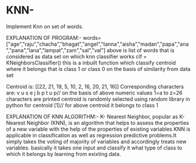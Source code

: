 # KNN-
Implement Knn on set of words.


EXPLANATION OF PROGRAM:-
words=["age","raju","chacha","bhagat","angel","tanna","aisha","madan","papa","ana","pana","lana","lampat","zam","sal","val"]
above is list of words that is considered as data set on which knn classifier works
clf = KNeighborsClassifier()
this is a inbuilt function which classify centroid where it belongs that is class 1 or class 0 on the basis of similarity from data set


Centroid is:  [[22, 21, 19, 5, 10, 2, 16, 20, 21, 16]]
Corresponding characters are:  v u s e j b p t u p// on the basis of above numeric values 1=a to z=26 characters are printed 
centroid is randomly selected using random library in python
for centroid [1]// for above centroid it belongs to class 1

EXPLANATION OF KNN ALGORITHM:-
K- Nearest Neighbor, popular as K-Nearest Neighbor (KNN), is an algorithm that helps to assess the properties of a new variable with the help of the properties of existing variables
KNN is applicable in classification as well as regression predictive problems.It simply takes the voting of majority of variables and accordingly treats new variables.
basically it takes one input and classify it what type of class to which it belongs by learning from exixting data.


 
